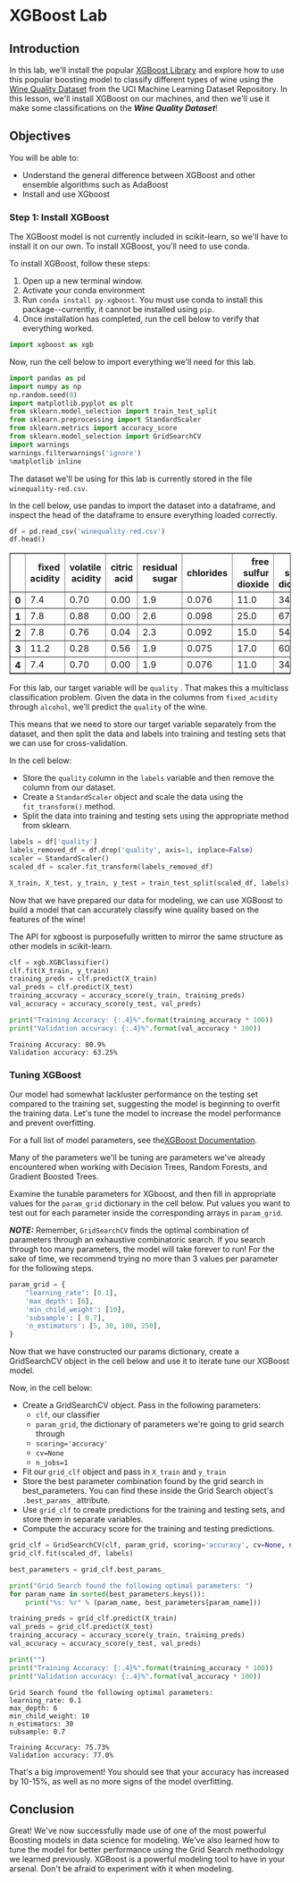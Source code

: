 # XGBoost Lab

## Introduction

In this lab, we'll install the popular [XGBoost Library](http://xgboost.readthedocs.io/en/latest/index.html) and explore how to use this popular boosting model to classify different types of wine using the [Wine Quality Dataset](https://archive.ics.uci.edu/ml/datasets/wine+quality) from the UCI Machine Learning Dataset Repository.  In this lesson, we'll install XGBoost on our machines, and then we'll use it make some classifications on the **_Wine Quality Dataset_**!

## Objectives

You will be able to:

* Understand the general difference between XGBoost and other ensemble algorithms such as AdaBoost
* Install and use XGboost


### Step 1: Install XGBoost

The XGBoost model is not currently included in scikit-learn, so we'll have to install it on our own.  To install XGBoost, you'll need to use conda.

To install XGBoost, follow these steps:

1. Open up a new terminal window.
2. Activate your conda environment
3. Run `conda install py-xgboost`. You must use conda to install this package--currently, it cannot be installed using `pip`.
4. Once installation has completed, run the cell below to verify that everything worked.


```python
import xgboost as xgb
```

Now, run the cell below to import everything we'll need for this lab.


```python
import pandas as pd
import numpy as np
np.random.seed(0)
import matplotlib.pyplot as plt
from sklearn.model_selection import train_test_split
from sklearn.preprocessing import StandardScaler
from sklearn.metrics import accuracy_score
from sklearn.model_selection import GridSearchCV
import warnings
warnings.filterwarnings('ignore')
%matplotlib inline
```

The dataset we'll be using for this lab is currently stored in the file `winequality-red.csv`.  

In the cell below, use pandas to import the dataset into a dataframe, and inspect the head of the dataframe to ensure everything loaded correctly.


```python
df = pd.read_csv('winequality-red.csv')
df.head()
```




<div>
<style scoped>
    .dataframe tbody tr th:only-of-type {
        vertical-align: middle;
    }

    .dataframe tbody tr th {
        vertical-align: top;
    }

    .dataframe thead th {
        text-align: right;
    }
</style>
<table border="1" class="dataframe">
  <thead>
    <tr style="text-align: right;">
      <th></th>
      <th>fixed acidity</th>
      <th>volatile acidity</th>
      <th>citric acid</th>
      <th>residual sugar</th>
      <th>chlorides</th>
      <th>free sulfur dioxide</th>
      <th>total sulfur dioxide</th>
      <th>density</th>
      <th>pH</th>
      <th>sulphates</th>
      <th>alcohol</th>
      <th>quality</th>
    </tr>
  </thead>
  <tbody>
    <tr>
      <th>0</th>
      <td>7.4</td>
      <td>0.70</td>
      <td>0.00</td>
      <td>1.9</td>
      <td>0.076</td>
      <td>11.0</td>
      <td>34.0</td>
      <td>0.9978</td>
      <td>3.51</td>
      <td>0.56</td>
      <td>9.4</td>
      <td>5</td>
    </tr>
    <tr>
      <th>1</th>
      <td>7.8</td>
      <td>0.88</td>
      <td>0.00</td>
      <td>2.6</td>
      <td>0.098</td>
      <td>25.0</td>
      <td>67.0</td>
      <td>0.9968</td>
      <td>3.20</td>
      <td>0.68</td>
      <td>9.8</td>
      <td>5</td>
    </tr>
    <tr>
      <th>2</th>
      <td>7.8</td>
      <td>0.76</td>
      <td>0.04</td>
      <td>2.3</td>
      <td>0.092</td>
      <td>15.0</td>
      <td>54.0</td>
      <td>0.9970</td>
      <td>3.26</td>
      <td>0.65</td>
      <td>9.8</td>
      <td>5</td>
    </tr>
    <tr>
      <th>3</th>
      <td>11.2</td>
      <td>0.28</td>
      <td>0.56</td>
      <td>1.9</td>
      <td>0.075</td>
      <td>17.0</td>
      <td>60.0</td>
      <td>0.9980</td>
      <td>3.16</td>
      <td>0.58</td>
      <td>9.8</td>
      <td>6</td>
    </tr>
    <tr>
      <th>4</th>
      <td>7.4</td>
      <td>0.70</td>
      <td>0.00</td>
      <td>1.9</td>
      <td>0.076</td>
      <td>11.0</td>
      <td>34.0</td>
      <td>0.9978</td>
      <td>3.51</td>
      <td>0.56</td>
      <td>9.4</td>
      <td>5</td>
    </tr>
  </tbody>
</table>
</div>



For this lab, our target variable will be `quality` .  That makes this a multiclass classification problem. Given the data in the columns from `fixed_acidity` through `alcohol`, we'll predict the `quality` of the wine.  

This means that we need to store our target variable separately from the dataset, and then split the data and labels into training and testing sets that we can use for cross-validation.

In the cell below:

* Store the `quality` column in the `labels` variable and then remove the column from our dataset.  
* Create a `StandardScaler` object and scale the data using the `fit_transform()` method.
* Split the data into training and testing sets using the appropriate method from sklearn.  


```python
labels = df['quality']
labels_removed_df = df.drop('quality', axis=1, inplace=False)
scaler = StandardScaler()
scaled_df = scaler.fit_transform(labels_removed_df)

X_train, X_test, y_train, y_test = train_test_split(scaled_df, labels)
```

Now that we have prepared our data for modeling, we can use XGBoost to build a model that can accurately classify wine quality based on the features of the wine!

The API for xgboost is purposefully written to mirror the same structure as other models in scikit-learn.  


```python
clf = xgb.XGBClassifier()
clf.fit(X_train, y_train)
training_preds = clf.predict(X_train)
val_preds = clf.predict(X_test)
training_accuracy = accuracy_score(y_train, training_preds)
val_accuracy = accuracy_score(y_test, val_preds)

print("Training Accuracy: {:.4}%".format(training_accuracy * 100))
print("Validation accuracy: {:.4}%".format(val_accuracy * 100))
```

    Training Accuracy: 80.9%
    Validation accuracy: 63.25%


### Tuning XGBoost

Our model had somewhat lackluster performance on the testing set compared to the training set, suggesting the model is beginning to overfit the training data.  Let's tune the model to increase the model performance and prevent overfitting.

For a full list of model parameters, see the[XGBoost Documentation](http://xgboost.readthedocs.io/en/latest/parameter.html).

Many of the parameters we'll be tuning are parameters we've already encountered when working with Decision Trees, Random Forests, and Gradient Boosted Trees.  

Examine the tunable parameters for XGboost, and then fill in appropriate values for the `param_grid` dictionary in the cell below. Put values you want to test out  for each parameter inside the corresponding arrays in `param_grid`.  

**_NOTE:_** Remember, `GridSearchCV` finds the optimal combination of parameters through an exhaustive combinatoric search.  If you search through too many parameters, the model will take forever to run! For the sake of time, we recommend trying no more than 3 values per parameter for the following steps.  


```python
param_grid = {
    "learning_rate": [0.1],
    'max_depth': [6],
    'min_child_weight': [10],
    'subsample': [ 0.7],
    'n_estimators': [5, 30, 100, 250],
}
```

Now that we have constructed our params dictionary, create a GridSearchCV object in the cell below and use it to iterate tune our XGBoost model.

Now, in the cell below:

* Create a GridSearchCV object. Pass in the following parameters:
    * `clf`, our classifier
    * `param_grid`, the dictionary of parameters we're going to grid search through
    * `scoring='accuracy'`
    * `cv=None`
    * `n_jobs=1`
* Fit our `grid_clf` object and pass in `X_train` and `y_train`
* Store the best parameter combination found by the grid search in best_parameters. You can find these inside the Grid Search object's `.best_params_` attribute.
* Use `grid_clf` to create predictions for the training and testing sets, and store them in separate variables.
* Compute the accuracy score for the training and testing predictions.


```python
grid_clf = GridSearchCV(clf, param_grid, scoring='accuracy', cv=None, n_jobs=1)
grid_clf.fit(scaled_df, labels)

best_parameters = grid_clf.best_params_

print("Grid Search found the following optimal parameters: ")
for param_name in sorted(best_parameters.keys()):
    print("%s: %r" % (param_name, best_parameters[param_name]))

training_preds = grid_clf.predict(X_train)
val_preds = grid_clf.predict(X_test)
training_accuracy = accuracy_score(y_train, training_preds)
val_accuracy = accuracy_score(y_test, val_preds)

print("")
print("Training Accuracy: {:.4}%".format(training_accuracy * 100))
print("Validation accuracy: {:.4}%".format(val_accuracy * 100))
```

    Grid Search found the following optimal parameters:
    learning_rate: 0.1
    max_depth: 6
    min_child_weight: 10
    n_estimators: 30
    subsample: 0.7

    Training Accuracy: 75.73%
    Validation accuracy: 77.0%


That's a big improvement! You should see that your accuracy has increased by 10-15%, as well as no more signs of the model overfitting.

## Conclusion

Great! We've now successfully made use of one of the most powerful Boosting models in data science for modeling.  We've also learned how to tune the model for better performance using the Grid Search methodology we learned previously.  XGBoost is a powerful modeling tool to have in your arsenal.  Don't be afraid to experiment with it when modeling.
